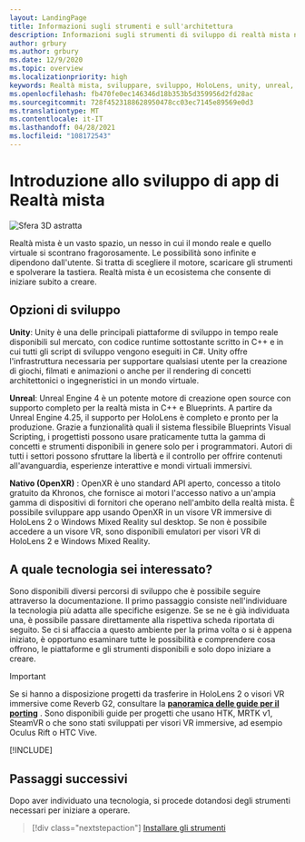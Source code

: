 ```yaml
---
layout: LandingPage
title: Informazioni sugli strumenti e sull'architettura
description: Informazioni sugli strumenti di sviluppo di realtà mista necessari per iniziare a creare app per HoloLens e visori VR immersive.
author: grbury
ms.author: grbury
ms.date: 12/9/2020
ms.topic: overview
ms.localizationpriority: high
keywords: Realtà mista, sviluppare, sviluppo, HoloLens, unity, unreal, directx, visore VR realtà mista, visore VR di windows mixed reality, visore per realtà virtuale, che cos'è la realtà virtuale, che cos'è la realtà aumentata, sviluppo di realtà virtuale, sviluppo di realtà aumentata
ms.openlocfilehash: fb470fe0ec146346d18b353b5d359956d2fd28ac
ms.sourcegitcommit: 728f4523188628950478cc03ec7145e89569e0d3
ms.translationtype: MT
ms.contentlocale: it-IT
ms.lasthandoff: 04/28/2021
ms.locfileid: "108172543"
---
```

# <a name="introduction-to-mixed-reality-development"></a>Introduzione allo sviluppo di app di Realtà mista

![Sfera 3D astratta](images/development-hero-image.png)

Realtà mista è un vasto spazio, un nesso in cui il mondo reale e quello virtuale si scontrano fragorosamente. Le possibilità sono infinite e dipendono dall'utente. Si tratta di scegliere il motore, scaricare gli strumenti e spolverare la tastiera. Realtà mista è un ecosistema che consente di iniziare subito a creare.

## <a name="development-options"></a>Opzioni di sviluppo

**Unity**: Unity è una delle principali piattaforme di sviluppo in tempo reale disponibili sul mercato, con codice runtime sottostante scritto in C++ e in cui tutti gli script di sviluppo vengono eseguiti in C#. Unity offre l'infrastruttura necessaria per supportare qualsiasi utente per la creazione di giochi, filmati e animazioni o anche per il rendering di concetti architettonici o ingegneristici in un mondo virtuale.

**Unreal**: Unreal Engine 4 è un potente motore di creazione open source con supporto completo per la realtà mista in C++ e Blueprints. A partire da Unreal Engine 4.25, il supporto per HoloLens è completo e pronto per la produzione. Grazie a funzionalità quali il sistema flessibile Blueprints Visual Scripting, i progettisti possono usare praticamente tutta la gamma di concetti e strumenti disponibili in genere solo per i programmatori. Autori di tutti i settori possono sfruttare la libertà e il controllo per offrire contenuti all'avanguardia, esperienze interattive e mondi virtuali immersivi.

**Nativo (OpenXR)** : OpenXR è uno standard API aperto, concesso a titolo gratuito da Khronos, che fornisce ai motori l'accesso nativo a un'ampia gamma di dispositivi di fornitori che operano nell'ambito della realtà mista. È possibile sviluppare app usando OpenXR in un visore VR immersive di HoloLens 2 o Windows Mixed Reality sul desktop. Se non è possibile accedere a un visore VR, sono disponibili emulatori per visori VR di HoloLens 2 e Windows Mixed Reality.

## <a name="what-technology-path-are-you-interested-in"></a>A quale tecnologia sei interessato? 

Sono disponibili diversi percorsi di sviluppo che è possibile seguire attraverso la documentazione. Il primo passaggio consiste nell'individuare la tecnologia più adatta alle specifiche esigenze. Se se ne è già individuata una, è possibile passare direttamente alla rispettiva scheda riportata di seguito. Se ci si affaccia a questo ambiente per la prima volta o si è appena iniziato, è opportuno esaminare tutte le possibilità e comprendere cosa offrono, le piattaforme e gli strumenti disponibili e solo dopo iniziare a creare.

> [!IMPORTANT]
> Se si hanno a disposizione progetti da trasferire in HoloLens 2 o visori VR immersive come Reverb G2, consultare la **[panoramica delle guide per il porting](porting-apps/porting-overview.md)** . Sono disponibili guide per progetti che usano HTK, MRTK v1, SteamVR o che sono stati sviluppati per visori VR immersive, ad esempio Oculus Rift o HTC Vive.

[!INCLUDE[](includes/tech-path-overview.md)]

## <a name="whats-next"></a>Passaggi successivi

Dopo aver individuato una tecnologia, si procede dotandosi degli strumenti necessari per iniziare a operare.

> [!div class="nextstepaction"]
> [Installare gli strumenti](install-the-tools.md)


